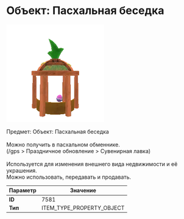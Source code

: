 # Объект: Пасхальная беседка

![Item Image](../img/7581.webp?raw=true)

Предмет: Объект: Пасхальная беседка<br><br>Можно получить в пасхальном обменнике.<br>(/gps > Праздничное обновление > Сувенирная лавка)<br><br>Используется для изменения внешнего вида недвижимости и её украшения.<br>Можно использовать, передавать и продавать.


| Параметр | Значение |
|----------|----------|
| **ID** | 7581 |
| **Тип** | ITEM_TYPE_PROPERTY_OBJECT |

